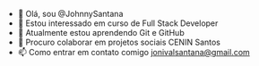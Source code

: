 - 👋 Olá, sou @JohnnySantana
- 👀 Estou interessado em curso de Full Stack Developer
- 🌱 Atualmente estou aprendendo Git e GitHub
- 💞️ Procuro colaborar em projetos sociais CENIN Santos
- 📫 Como entrar em contato comigo jonivalsantana@gmail.com
